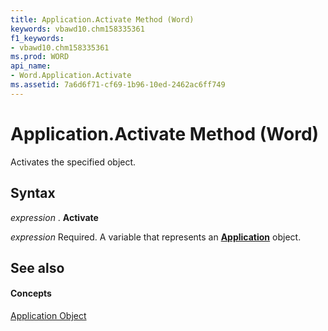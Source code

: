 ```yaml
---
title: Application.Activate Method (Word)
keywords: vbawd10.chm158335361
f1_keywords:
- vbawd10.chm158335361
ms.prod: WORD
api_name:
- Word.Application.Activate
ms.assetid: 7a6d6f71-cf69-1b96-10ed-2462ac6ff749
---
```



# Application.Activate Method (Word)

Activates the specified object.


## Syntax

 _expression_ . **Activate**

 _expression_ Required. A variable that represents an **[Application](application-object-word.md)** object.


## See also


#### Concepts


[Application Object](application-object-word.md)

